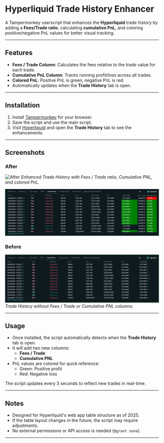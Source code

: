 # Hyperliquid Trade History Enhancer

A Tampermonkey userscript that enhances the **Hyperliquid** trade history by adding a **Fees/Trade ratio**, calculating **cumulative PnL**, and coloring positive/negative PnL values for better visual tracking.

---

## Features

- **Fees / Trade Column**: Calculates the fees relative to the trade value for each trade.
- **Cumulative PnL Column**: Tracks running profit/loss across all trades.
- **Colored PnL**: Positive PnL is green, negative PnL is red.
- Automatically updates when the **Trade History** tab is open.
---

## Installation

1. Install [Tampermonkey](https://www.tampermonkey.net/) for your browser.
4. Save the script and use the main script.
5. Visit [Hyperliquid](https://app.hyperliquid.xyz/) and open the **Trade History** tab to see the enhancements.

---

## Screenshots

### After
![After](https://raw.githubusercontent.com/0xmathisd/Hyperliquid-Trade-History-Enhancement/refs/heads/main/screenshots/after.gif)
*Enhanced Trade History with Fees / Trade ratio, Cumulative PNL, and colored PnL.*

![After](https://raw.githubusercontent.com/0xmathisd/Hyperliquid-Trade-History-Enhancement/refs/heads/main/screenshots/after_portfolio.png)

### Before
![Before](https://raw.githubusercontent.com/0xmathisd/Hyperliquid-Trade-History-Enhancement/refs/heads/main/screenshots/before_portfolio.png)
*Trade History without Fees / Trade or Cumulative PNL columns.*


---

## Usage

- Once installed, the script automatically detects when the **Trade History** tab is open.
- It will add two new columns:
  - **Fees / Trade**
  - **Cumulative PNL**
- PnL values are colored for quick reference:
  - Green: Positive profit
  - Red: Negative loss

The script updates every 3 seconds to reflect new trades in real-time.

---

## Notes

- Designed for Hyperliquid's web app table structure as of 2025.
- If the table layout changes in the future, the script may require adjustments.
- No external permissions or API access is needed (`@grant none`).

---
